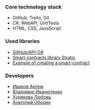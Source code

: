 ### Core technology stack

* GitHub, Trello, Git
* C#, WebAPI, UnitTests
* HTML, CSS, JavaScript

### Used libraries

* [GitHub/API-C#](https://github.com/blockchain/api-v1-client-csharp)
* [Smart-contracts library Stratis](https://github.com/stratisproject/Stratis.SmartContracts)
* [Example of creating a smart-contract](https://github.com/stratisproject/CirrusSmartContracts)

### Developers

* [Иванов Артем](https://github.com/nolo7e) 
* [Владимир Иванютенко](https://github.com/Golwetl)
* [Худякова Любовь](https://github.com/KhudyakovaLyubov)
* [Анатолий Оборин](https://github.com/AnatoliyOborin)
